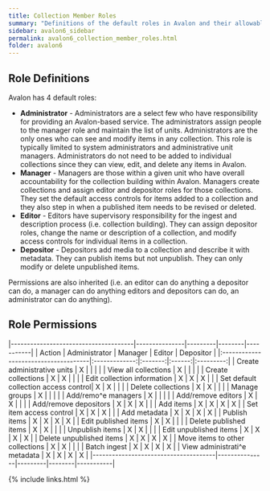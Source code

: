 ```yaml
---
title: Collection Member Roles
summary: "Definitions of the default roles in Avalon and their allowable actions."
sidebar: avalon6_sidebar
permalink: avalon6_collection_member_roles.html
folder: avalon6
---
```


## Role Definitions

Avalon has 4 default roles:

* __Administrator__ - Administrators are a select few who have responsibility for providing an Avalon-based service. The administrators assign people to the manager role and maintain the list of units. Administrators are the only ones who can see and modify items in any collection. This role is typically limited to system administrators and administrative unit managers. Administrators do not need to be added to individual collections since they can view, edit, and delete any items in Avalon. 
* __Manager__ - Managers are those within a given unit who have overall accountability for the collection building within Avalon. Managers create collections and assign editor and depositor roles for those collections. They set the default access controls for items added to a collection and they also step in when a published item needs to be revised or deleted. 
* __Editor__ - Editors have supervisory responsibility for the ingest and description process (i.e. collection building). They can assign depositor roles, change the name or description of a collection, and modify access controls for individual items in a collection.
* __Depositor__ - Depositors add media to a collection and describe it with metadata. They can publish items but not unpublish. They can only modify or delete unpublished items.

Permissions are also inherited (i.e. an editor can do anything a depositor can do, a manager can do anything editors and depositors can do, an administrator can do anything).

## Role Permissions

|--------------------------------------|---------------|---------|--------|-----------|
| Action                               | Administrator | Manager | Editor | Depositor |
|:-------------------------------------|:-------------:|:-------:|:------:|:---------:|
| Create administrative units          | X             |         |        |           |
| View all collections                 | X             |         |        |           |
| Create collections                   | X             | X       |        |           |
| Edit collection information          | X             | X       | X      |           |
| Set default collection access control| X             | X       |        |           |
| Delete collections                   | X             | X       |        |           |
| Manage groups                        | X             |         |        |           |
| Add/remo^e managers                  | X             |         |        |           |
| Add/remove editors                   | X             | X       |        |           |
| Add/remove depositors                | X             | X       | X      |           |
| Add items                            | X             | X       | X      | X         |
| Set item access control              | X             | X       | X      |           |
| Add metadata                         | X             | X       | X      | X         |
| Publish items                        | X             | X       | X      | X         |
| Edit published items                 | X             | X       |        |           |
| Delete published items               | X             | X       |        |           |
| Unpublish items                      | X             | X       |        |           |
| Edit unpublished items               | X             | X       | X      | X         |
| Delete unpublished items             | X             | X       | X      | X         |
| Move items to other collections      | X             | X       |        |           |
| Batch ingest                         | X             | X       | X      | X         |
| View administrati^e metadata         | X             | X       | X      | X         |
|--------------------------------------|---------------|---------|--------|-----------|

{% include links.html %}
